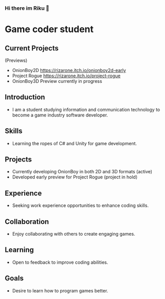 ### Hi there im Riku 👋




# Game coder student

## Current Projects
(Previews)
- OnionBoy2D https://rizarone.itch.io/onionboy2d-early
- Project Rogue https://rizarone.itch.io/project-rogue
- OnionBoy3D Preview currently in progress

## Introduction
- I am a student studying information and communication technology to become a game industry software developer.

## Skills
- Learning the ropes of C# and Unity for game development.

## Projects
- Currently developing OnionBoy in both 2D and 3D formats (active)
- Developed early preview for Project Rogue (project in hold)

## Experience
- Seeking work experience opportunities to enhance coding skills.

## Collaboration
- Enjoy collaborating with others to create engaging games.

## Learning
- Open to feedback to improve coding abilities.

## Goals
- Desire to learn how to program games better.







